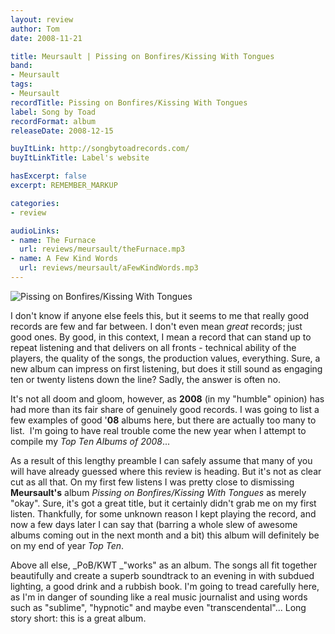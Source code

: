 ```yaml
---
layout: review
author: Tom
date: 2008-11-21

title: Meursault | Pissing on Bonfires/Kissing With Tongues
band:
- Meursault
tags:
- Meursault
recordTitle: Pissing on Bonfires/Kissing With Tongues
label: Song by Toad
recordFormat: album
releaseDate: 2008-12-15

buyItLink: http://songbytoadrecords.com/
buyItLinkTitle: Label's website

hasExcerpt: false
excerpt: REMEMBER_MARKUP

categories:
- review

audioLinks:
- name: The Furnace
  url: reviews/meursault/theFurnace.mp3
- name: A Few Kind Words
  url: reviews/meursault/aFewKindWords.mp3
---
```


![Pissing on Bonfires/Kissing With Tongues](http://eatenbymonsters.files.wordpress.com/2008/11/meursault_pissingkissingcover.jpg)

I don't know if anyone else feels this, but it seems to me that really good records are few and far between. I don't even mean _great_ records; just good ones. By good, in this context, I mean a record that can stand up to repeat listening and that delivers on all fronts - technical ability of the players, the quality of the songs, the production values, everything. Sure, a new album can impress on first listening, but does it still sound as engaging ten or twenty listens down the line? Sadly, the answer is often no.

It's not all doom and gloom, however, as **2008** (in my "humble" opinion) has had more than its fair share of genuinely good records. I was going to list a few examples of good '**08** albums here, but there are actually too many to list.  I'm going to have real trouble come the new year when I attempt to compile my *Top Ten Albums of 2008*...

As a result of this lengthy preamble I can safely assume that many of you will have already guessed where this review is heading. But it's not as clear cut as all that. On my first few listens I was pretty close to dismissing **Meursault's** album _Pissing on Bonfires/Kissing With Tongues_ as merely "okay". Sure, it's got a great title, but it certainly didn't grab me on my first listen. Thankfully, for some unknown reason I kept playing the record, and now a few days later I can say that (barring a whole slew of awesome albums coming out in the next month and a bit) this album will definitely be on my end of year *Top Ten*.

Above all else, _PoB/KWT _"works" as an album. The songs all fit together beautifully and create a superb soundtrack to an evening in with subdued lighting, a good drink and a rubbish book. I'm going to tread carefully here, as I'm in danger of sounding like a real music journalist and using words such as "sublime", "hypnotic" and maybe even "transcendental"... Long story short: this is a great album.
